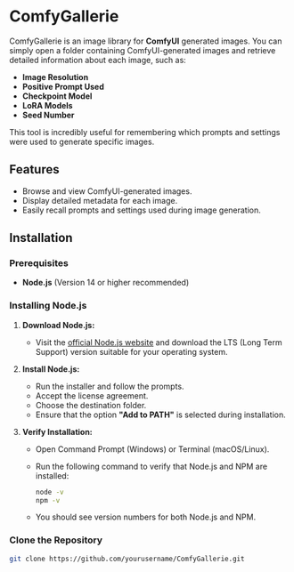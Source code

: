 # ComfyGallerie

ComfyGallerie is an image library for **ComfyUI** generated images. You can simply open a folder containing ComfyUI-generated images and retrieve detailed information about each image, such as:

- **Image Resolution**
- **Positive Prompt Used**
- **Checkpoint Model**
- **LoRA Models**
- **Seed Number**

This tool is incredibly useful for remembering which prompts and settings were used to generate specific images.

## Features

- Browse and view ComfyUI-generated images.
- Display detailed metadata for each image.
- Easily recall prompts and settings used during image generation.

## Installation

### **Prerequisites**

- **Node.js** (Version 14 or higher recommended)

### **Installing Node.js**

1. **Download Node.js:**

   - Visit the [official Node.js website](https://nodejs.org/) and download the LTS (Long Term Support) version suitable for your operating system.

2. **Install Node.js:**

   - Run the installer and follow the prompts.
   - Accept the license agreement.
   - Choose the destination folder.
   - Ensure that the option **"Add to PATH"** is selected during installation.

3. **Verify Installation:**

   - Open Command Prompt (Windows) or Terminal (macOS/Linux).
   - Run the following command to verify that Node.js and NPM are installed:

     ```bash
     node -v
     npm -v
     ```

   - You should see version numbers for both Node.js and NPM.

### **Clone the Repository**

```bash
git clone https://github.com/yourusername/ComfyGallerie.git
